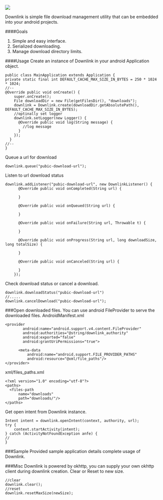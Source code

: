 [![](https://jitpack.io/v/isuncommon/downlink.svg)](https://jitpack.io/#isuncommon/downlink)

Downlink is simple file download management utility that can be embedded into your android projects.

####Goals
1. Simple and easy interface.
2. Serialized downloading.
3. Manage download directory limits.

####Usage
Create an instance of Downlink in your android Application object.
```
public class MainApplication extends Application {
private static final int DEFAULT_CACHE_MAX_SIZE_IN_BYTES = 250 * 1024 * 1024;
//--
@Override public void onCreate() {
    super.onCreate();
    File downloadDir = new File(getFilesDir(), "downloads");
    downlink = Downlink.create(downloadDir.getAbsolutePath(), DEFAULT_CACHE_MAX_SIZE_IN_BYTES);
    //optinally set logger
    downlink.setLogger(new Logger() {
      @Override public void log(String message) {
        //log message
      }
    });
  }
//--
}
```
Queue a url for download
```
downlink.queue("pubic-download-url");
```
Listen to url download status
```
downlink.addListener("pubic-download-url", new DownlinkListener() {
      @Override public void onCompleted(String url) {
        
      }

      @Override public void onQueued(String url) {

      }

      @Override public void onFailure(String url, Throwable t) {

      }

      @Override public void onProgress(String url, long downloadSize, long totalSize) {

      }

      @Override public void onCanceled(String url) {

      }
    });
```
Check download status or cancel a download.
```
downlink.downloadStatus("pubic-download-url")
//.....
downlink.cancelDownload("pubic-download-url");
```

###Open downloaded files.
You can use android FileProvider to serve the downloaded files.
AndroidManifest.xml
```
<provider
        android:name="android.support.v4.content.FileProvider"
        android:authorities="@string/downlink_authority"
        android:exported="false"
        android:grantUriPermissions="true">

      <meta-data
          android:name="android.support.FILE_PROVIDER_PATHS"
          android:resource="@xml/file_paths"/>
</provider>
```    
xml/files_paths.xml
```
<?xml version="1.0" encoding="utf-8"?>
<paths>
  <files-path
      name="downloads"
      path="downloads/"/>
</paths>
```
Get open intent from Downlink instance.
```
Intent intent = downlink.openIntent(context, authority, url);
try {
    context.startActivity(intent);
} catch (ActivityNotFoundException anfe) {
//
}
```
###Sample
Provided sample application details complete usage of Downlink.

###Misc
Downlink is powered by okhttp, you can supply your own okhttp client during downlink creation.
Clear or Reset to new size.
```
//clear
downlink.clear();
//reset
downlink.resetMaxSize(newSize);
```
